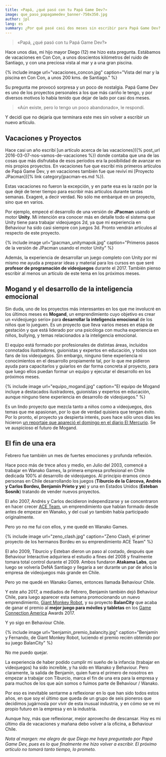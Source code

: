 ```yaml
---
title: «Papá, ¿qué pasó con tu Papá Game Dev?»
image: que_paso_papagamedev_banner-750x350.jpg
author: jpl
lang: es
summary: ¿Por qué pasé casi dos meses sin escribir para Papá Game Dev? Proyectos nuevos y reflexiones. El fin de una era para Wanako / Behaviour Chile.
---
```


> «Papá, ¿qué pasó con tu Papá Game Dev?»

Hace unos días, mi hijo mayor Diego (12) me hizo esta pregunta. Estábamos de vacaciones en Con Con, a unos doscientos kilómetros del ruido de Santiago, y con una preciosa vista al mar y a una gran piscina.

{% include image url="vacaciones_concon.jpg" caption="Vista del mar y la piscina en Con Con, a unos 200 kms. de Santiago." %}

Su pregunta me provocó sorpresa y un poco de nostalgia. Papá Game Dev es uno de los proyectos personales a los que más cariño le tengo, y por diversos motivos lo había tenido que dejar de lado por casi dos meses.

> «Aún existe, pero lo tengo un poco abandonado», le respondí.

Y decidí que no dejaría que terminara este mes sin volver a escribir un nuevo artículo.

## Vacaciones y Proyectos

Hace casi un año escribí [un artículo acerca de las vacaciones]({% post_url 2016-03-07-nos-vamos-de-vacaciones %}) donde contaba que una de las cosas que más disfrutaba de esos períodos era la posibilidad de avanzar en mis propios proyectos. En vacaciones fue que escribí mis primeros artículos de Papá Game Dev, y en vacaciones también fue que reviví mi [Proyecto JPacman]({% link category/jpacman-es.md %}).

Estas vacaciones no fueron la excepción, y en parte esa es la razón por la que dejé de tener tiempo para escribir más artículos durante tantas semanas. Exageré, a decir verdad. No sólo me embarqué en un proyecto, sino que en varios.

Por ejemplo, empecé el desarrollo de una versión de **JPacman** usando el motor **Unity**. Mi intención era conocer más en detalle todo el sistema que Unity tiene para trabajar videojuegos 2d, ya que mi experiencia en Behaviour ha sido casi siempre con juegos 3d. Pronto vendrán artículos al respecto de este proyecto.

{% include image url="jpacman_unitymapok.jpg" caption="Primeros pasos de la versión de JPacman usando el motor Unity" %}

Además, la experiencia de desarrollar un juego completo con Unity por mí mismo me ayuda a preparar ideas y material para los cursos en que seré **profesor de programación de videojuegos** durante el 2017. También pienso escribir al menos un artículo de este tema en los próximos meses.

## Mogand y el desarrollo de la inteligencia emocional

Sin duda, uno de los proyectos más interesantes en los que me involucré en los últimos meses es **Mogand**, un emprendimiento cuyo objetivo es crear un «videojuego serio» para **desarrollar la inteligencia emocional** de los niños que lo jueguen. Es un proyecto que lleva varios meses en etapa de gestación y que está liderado por una psicóloga con mucha experiencia en niños, bullying, y temas relacionados a la inteligencia emocional.

El equipo está formado por profesionales de distintas áreas, incluidos connotados ilustradores, guionistas y expertos en educación, y todos son fans de los videojuegos. Sin embargo, ninguno tiene experiencia ni conocimientos en el desarrollo propiamente tal, por lo que me pidieron ayuda para capacitarlos y guiarlos en dar forma concreta al proyecto, para que luego ellos puedan formar un equipo y ejecutar el desarrollo en los próximos meses.

{% include image url="equipo_mogand.jpg" caption="El equipo de Mogand incluye a destacados ilustradores, guionistas y expertos en educación, aunque ninguno tiene experiencia en desarrollo de videojuegos." %}

Es un lindo proyecto que mezcla tanto a niños como a videojuegos, dos temas que me apasionan, por lo que de verdad quisiera que tengan éxito. Por lo pronto, el proyecto ya despierta interés, pues hace sólo unos días les hicieron [un reportaje que apareció el domingo en el diario El Mercurio](http://impresa.elmercurio.com/Pages/NewsDetail.aspx?dt=2017-02-26&dtB=27-02-2017%200:00:00&PaginaId=10&bodyid=1). Se ve auspicioso el futuro de Mogand.

## El fin de una era

Febrero fue también un mes de fuertes emociones y profunda reflexión.

Hace poco más de trece años y medio, en Julio del 2003, comencé a trabajar en Wanako Games, la primera empresa profesional en Chile dedicada 100% al desarrollo de videojuegos. Al principio éramos cinco personas en Chile desarrollando los juegos (**Tiburcio de la Cárcova, Andrés y Carlos Bordeu, Benjamín Prieto y yo**) y una en Estados Unidos (**Esteban Sosnik**) tratando de vender nuevos proyectos.

El año 2007, Andrés y Carlos decidieron independizarse y se concentraron en hacer crecer [ACE Team](http://aceteam.cl/), un emprendimiento que habían formado desde antes de empezar en Wanako, y del cual yo también había participado originalmente.

Pero yo no me fui con ellos, y me quedé en Wanako Games.

{% include image url="zeno_clash.jpg" caption="Zeno Clash, el primer proyecto de los hermanos Bordeu en su emprendimiento ACE Team" %}

El año 2009, Tiburcio y Esteban dieron un paso al costado, después que Behaviour Interactive adquiriera el estudio a fines del 2008 y finalmente tomara total control durante el 2009. Ambos fundaron **Atakama Labs**, que luego se volvería DeNA Santiago y llegaría a ser durante un par de años la empresa de videojuegos más grande en Chile.

Pero yo me quedé en Wanako Games, entonces llamada Behaviour Chile.

Y este año 2017, a mediados de Febrero, Benjamín también dejó Behaviour Chile, para luego aparecer esta semana promocionando un nuevo emprendimiento, [Giant Monkey Robot](https://www.facebook.com/GiantMonkeyRobot/), y su proyecto **BalanCity** que acaba de ganar el premio al **mejor juego para móviles y tabletas** en los [Game Connection America](http://www.game-connection.com/) Awards 2017.

Y yo sigo en Behaviour Chile.

{% include image url="benjamin_premio_balancity.jpg" caption="Benjamín y Fernando, de Giant Monkey Robot, luciendo el premio recién obtenido por su juego BalanCity" %}

No me puedo quejar.

La experiencia de haber podido cumplir mi sueño de la infancia (trabajar en videojuegos) ha sido increíble, y ha sido en Wanako y Behaviour. Pero claramente, la salida de Benjamín, quien fuera el primero de nosotros en empezar a trabajar con Tiburcio, marca el fin de una era para la empresa y para muchos de los que aún somos o fuimos parte de Behaviour / Wanako.

Por eso es inevitable sentarme a reflexionar en lo que han sido todos estos años, en que soy el último que queda de un grupo de seis pioneros que decidimos jugárnosla por vivir de esta inusual industria, y en cómo se ve mi propio futuro en la empresa y en la industria.

Aunque hoy, más que reflexionar, mejor aprovecho de descansar. Hoy es mi último día de vacaciones y mañana debo volver a la oficina, a Behaviour Chile.

*Nota al margen: me alegro de que Diego me haya preguntado por Papá Game Dev, pues es lo que finalmente me hizo volver a escribir. El próximo artículo no tomará tanto tiempo, lo prometo.*
